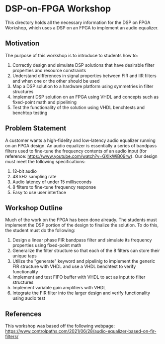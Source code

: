 # DSP-on-FPGA Workshop

This directory holds all the necessary information for the DSP on FPGA Workshop, which uses a DSP on an FPGA to implement an audio equalizer.

## Motivation

The purpose of this workshop is to introduce to students how to:

1. Correctly design and simulate DSP solutions that have desirable filter properties and resource constraints
2. Understand differences in signal properties between FIR and IIR filters and when one or the other should be used
3. Map a DSP solution to a hardware platform using symmetries in filter structures
4. Implement DSP solution on an FPGA using VHDL and concepts such as fixed-point math and pipelining
5. Test the functionality of the solution using VHDL benchtests and benchtop testing

## Problem Statement

A customer wants a high-fidelity and low-latency audio equalizer running on an FPGA design. An audio equalizer is essentially a series of bandpass filters used to fine-tune the frequency contents of an audio input (for reference: https://www.youtube.com/watch?v=GXIkWiB09rw). Our design must meet the following specifications:

1. 12-bit audio
2. 48 kHz sampling rate
3. Audio latency of under 15 milliseconds
4. 8 filters to fine-tune frequency response
5. Easy to use user interface

## Workshop Outline

Much of the work on the FPGA has been done already. The students must implement the DSP portion of the design to finalize the solution. To do this, the student must do the following:

1. Design a linear phase FIR bandpass filter and simulate its frequency properties using fixed-point math
2. Generalize the filter structure so that each of the 8 filters can store their unique taps
3. Utilize the "generate" keyword and pipelinig to implement the generic FIR structure with VHDL and use a VHDL benchtest to verify functionality
4. Implement and test FIFO buffer with VHDL to act as input to filter structures
5. Implement variable gain amplifiers with VHDL
6. Integrate the FIR filter into the larger design and verify functionality using audio test

## References

This workshop was based off the following webpage: https://www.controlpaths.com/2021/06/28/audio-equalizer-based-on-fir-filters/
